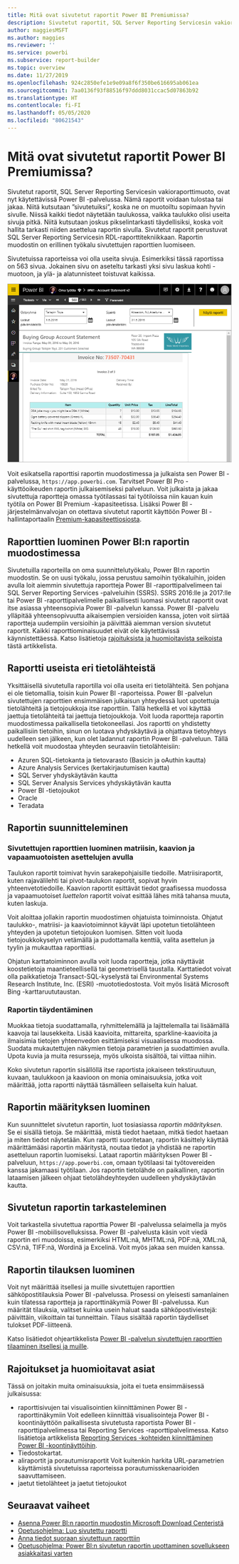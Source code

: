 ```yaml
---
title: Mitä ovat sivutetut raportit Power BI Premiumissa?
description: Sivutetut raportit, SQL Server Reporting Servicesin vakioraporttimuoto, ovat nyt käytettävissä Power BI -palvelussa. Nämä raportit voidaan tulostaa tai jakaa. Voit hallita raportin asettelua tarkasti. Ne näyttävät kaikki tiedot taulukossa, esimerkiksi vaikka taulukko käsittää useita sivuja.
author: maggiesMSFT
ms.author: maggies
ms.reviewer: ''
ms.service: powerbi
ms.subservice: report-builder
ms.topic: overview
ms.date: 11/27/2019
ms.openlocfilehash: 924c2850efe1e9e09a8f6f350be616695ab061ea
ms.sourcegitcommit: 7aa0136f93f88516f97ddd8031ccac5d07863b92
ms.translationtype: HT
ms.contentlocale: fi-FI
ms.lasthandoff: 05/05/2020
ms.locfileid: "80621543"
---
```

# <a name="what-are-paginated-reports-in-power-bi-premium"></a>Mitä ovat sivutetut raportit Power BI Premiumissa?

Sivutetut raportit, SQL Server Reporting Servicesin vakioraporttimuoto, ovat nyt käytettävissä Power BI -palvelussa. Nämä raportit voidaan tulostaa tai jakaa. Niitä kutsutaan ”sivutetuiksi”, koska ne on muotoiltu sopimaan hyvin sivulle. Niissä kaikki tiedot näytetään taulukossa, vaikka taulukko olisi useita sivuja pitkä. Niitä kutsutaan joskus pikselintarkasti täydellisiksi, koska voit hallita tarkasti niiden asettelua raportin sivulla. Sivutetut raportit perustuvat SQL Server Reporting Servicesin RDL-raporttitekniikkaan. Raportin muodostin on erillinen työkalu sivutettujen raporttien luomiseen. 

Sivutetuissa raporteissa voi olla useita sivuja. Esimerkiksi tässä raportissa on 563 sivua. Jokainen sivu on aseteltu tarkasti yksi sivu laskua kohti -muotoon, ja ylä- ja alatunnisteet toistuvat kaikissa.

![Sivutettu](media/paginated-reports-report-builder-power-bi/power-bi-paginated-wwi-report-page.png)

Voit esikatsella raporttisi raportin muodostimessa ja julkaista sen Power BI -palvelussa, `https://app.powerbi.com`. Tarvitset Power BI Pro -käyttöoikeuden raportin julkaisemiseksi palveluun. Voit julkaista ja jakaa sivutettuja raportteja omassa työtilassasi tai työtiloissa niin kauan kuin työtila on Power BI Premium -kapasiteetissa. Lisäksi Power BI -järjestelmänvalvojan on otettava sivutetut raportit käyttöön Power BI -hallintaportaalin [Premium-kapasiteettiosiosta](../service-admin-premium-workloads.md#paginated-reports). 

## <a name="create-reports-in-power-bi-report-builder"></a>Raporttien luominen Power BI:n raportin muodostimessa

Sivutetuilla raporteilla on oma suunnittelutyökalu, Power BI:n raportin muodostin. Se on uusi työkalu, jossa perustuu samoihin työkaluihin, joiden avulla loit aiemmin sivutettuja raportteja Power BI -raporttipalvelimeen tai SQL Server Reporting Services -palveluihin (SSRS). SSRS 2016:lle ja 2017:lle tai Power BI -raporttipalvelimelle paikallisesti luomasi sivutetut raportit ovat itse asiassa yhteensopivia Power BI -palvelun kanssa. Power BI -palvelu ylläpitää yhteensopivuutta aikaisempien versioiden kanssa, joten voit siirtää raportteja uudempiin versioihin ja päivittää aiemman version sivutetut raportit. Kaikki raporttiominaisuudet eivät ole käytettävissä käynnistettäessä. Katso lisätietoja [rajoituksista ja huomioitavista seikoista](#limitations-and-considerations) tästä artikkelista.
     
## <a name="report-from-a-variety-of-data-sources"></a>Raportti useista eri tietolähteistä

Yksittäisellä sivutetulla raportilla voi olla useita eri tietolähteitä. Sen pohjana ei ole tietomallia, toisin kuin Power BI -raporteissa. Power BI -palvelun sivutettujen raporttien ensimmäisen julkaisun yhteydessä luot upotettuja tietolähteitä ja tietojoukkoja itse raporttiin. Tällä hetkellä et voi käyttää jaettuja tietolähteitä tai jaettuja tietojoukkoja. Voit luoda raportteja raportin muodostimessa paikallisella tietokoneellasi. Jos raportti on yhdistetty paikallisiin tietoihin, sinun on luotava yhdyskäytävä ja ohjattava tietoyhteys uudelleen sen jälkeen, kun olet ladannut raportin Power BI -palveluun. Tällä hetkellä voit muodostaa yhteyden seuraaviin tietolähteisiin:

- Azuren SQL-tietokanta ja tietovarasto (Basicin ja oAuthin kautta)
- Azure Analysis Services (kertakirjautumisen kautta)
- SQL Server yhdyskäytävän kautta
- SQL Server Analysis Services yhdyskäytävän kautta
- Power BI -tietojoukot
- Oracle
- Teradata

## <a name="design-your-report"></a>Raportin suunnitteleminen  

### <a name="create-paginated-reports-with-matrix-chart-and-free-form-layouts"></a>Sivutettujen raporttien luominen matriisin, kaavion ja vapaamuotoisten asettelujen avulla

Taulukon raportit toimivat hyvin sarakepohjaisille tiedoille. Matriisiraportit, kuten rajavälilehti tai pivot-taulukon raportit, sopivat hyvin yhteenvetotiedoille. Kaavion raportit esittävät tiedot graafisessa muodossa ja vapaamuotoiset *luettelon* raportit voivat esittää lähes mitä tahansa muuta, kuten laskuja. 
  
Voit aloittaa jollakin raportin muodostimen ohjatuista toiminnoista. Ohjatut taulukko-, matriisi- ja kaaviotoiminnot käyvät läpi upotetun tietolähteen yhteyden ja upotetun tietojoukon luomisen. Sitten voit luoda tietojoukkokyselyn vetämällä ja pudottamalla kenttiä, valita asettelun ja tyylin ja mukauttaa raporttiasi.  
  
Ohjatun karttatoiminnon avulla voit luoda raportteja, jotka näyttävät koostetietoja maantieteellisellä tai geometrisellä taustalla. Karttatiedot voivat olla paikkatietoja Transact-SQL-kyselystä tai Environmental Systems Research Institute, Inc. (ESRI) -muototiedostosta. Voit myös lisätä Microsoft Bing -karttaruututaustan.  

### <a name="add-more-to-your-report"></a>Raportin täydentäminen

Muokkaa tietoja suodattamalla, ryhmittelemällä ja lajittelemalla tai lisäämällä kaavoja tai lausekkeita. Lisää kaavioita, mittareita, sparkline-kaavioita ja ilmaisimia tietojen yhteenvedon esittämiseksi visuaalisessa muodossa.  Suodata mukautettujen näkymien tietoja parametrien ja suodattimien avulla. Upota kuvia ja muita resursseja, myös ulkoista sisältöä, tai viittaa niihin.  

Koko sivutetun raportin sisällöllä itse raportista jokaiseen tekstiruutuun, kuvaan, taulukkoon ja kaavioon on monia ominaisuuksia, jotka voit määrittää, jotta raportti näyttää täsmälleen sellaiselta kuin haluat.

## <a name="creating-a-report-definition"></a>Raportin määrityksen luominen

Kun suunnittelet sivutetun raportin, luot tosiasiassa *raportin määrityksen*. Se ei sisällä tietoja. Se määrittää, mistä tiedot haetaan, mitkä tiedot haetaan ja miten tiedot näytetään. Kun raportti suoritetaan, raportin käsittely käyttää määrittämääsi raportin määritystä, noutaa tiedot ja yhdistää ne raportin asetteluun raportin luomiseksi. Lataat raportin määrityksen Power BI -palveluun, `https://app.powerbi.com`, omaan työtilaasi tai työtovereiden kanssa jakamaasi työtilaan. Jos raportin tietolähde on paikallinen, raportin lataamisen jälkeen ohjaat tietolähdeyhteyden uudelleen yhdyskäytävän kautta. 

## <a name="view-your-paginated-report"></a>Sivutetun raportin tarkasteleminen
Voit tarkastella sivutettua raporttia Power BI -palvelussa selaimella ja myös Power BI -mobiilisovelluksissa. Power BI -palvelusta käsin voit viedä raportin eri muodoissa, esimerkiksi HTML:nä, MHTML:nä, PDF:nä, XML:nä, CSV:nä, TIFF:nä, Wordinä ja Excelinä. Voit myös jakaa sen muiden kanssa.  

## <a name="create-a-subscription-to-your-report"></a>Raportin tilauksen luominen

Voit nyt määrittää itsellesi ja muille sivutettujen raporttien sähköpostitilauksia Power BI -palvelussa. Prosessi on yleisesti samanlainen kuin tilatessa raportteja ja raporttinäkymiä Power BI -palvelussa. Kun määrität tilauksia, valitset kuinka usein haluat saada sähköpostiviestejä: päivittäin, viikoittain tai tunneittain. Tilaus sisältää raportin täydelliset tulokset PDF-liitteenä.

Katso lisätiedot ohjeartikkelista [Power BI -palvelun sivutettujen raporttien tilaaminen itsellesi ja muille](../consumer/paginated-reports-subscriptions.md). 

## <a name="limitations-and-considerations"></a>Rajoitukset ja huomioitavat asiat

Tässä on joitakin muita ominaisuuksia, joita ei tueta ensimmäisessä julkaisussa:

- raporttisivujen tai visualisointien kiinnittäminen Power BI -raporttinäkymiin Voit edelleen kiinnittää visualisointeja Power BI -koontinäyttöön paikallisesta sivutetusta raportista Power BI -raporttipalvelimessa tai Reporting Services -raporttipalvelimessa. Katso lisätietoja artikkelista [Reporting Services -kohteiden kiinnittäminen Power BI -koontinäyttöihin](https://docs.microsoft.com/sql/reporting-services/pin-reporting-services-items-to-power-bi-dashboards).
- Tiedostokartat.
- aliraportit ja porautumisraportit  Voit kuitenkin harkita URL-parametrien käyttämistä sivutetuissa raporteissa porautumisskenaarioiden saavuttamiseen.
- jaetut tietolähteet ja jaetut tietojoukot

 
## <a name="next-steps"></a>Seuraavat vaiheet

- [Asenna Power BI:n raportin muodostin Microsoft Download Centeristä](https://go.microsoft.com/fwlink/?linkid=2086513)
- [Opetusohjelma: Luo sivutettu raportti](paginated-reports-quickstart-aw.md)
- [Anna tiedot suoraan sivutettuun raporttiin](paginated-reports-enter-data.md)
- [Opetusohjelma: Power BI:n sivutetun raportin upottaminen sovellukseen asiakkaitasi varten ](../developer/embed-paginated-reports-customers.md)